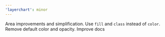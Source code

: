 ```yaml
---
'layerchart': minor
---
```


Area improvements and simplification. Use `fill` and `class` instead of `color`. Remove default color and opacity. Improve docs
